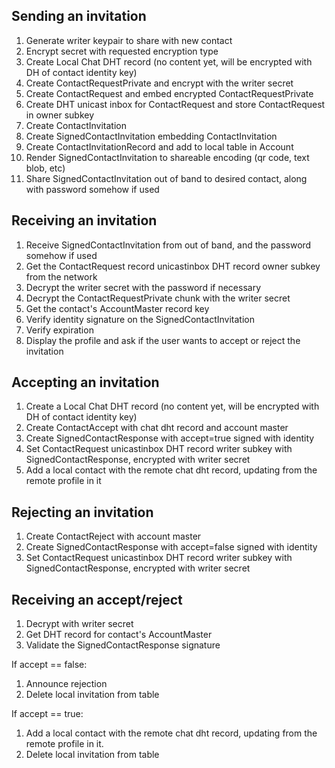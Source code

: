 ## Sending an invitation
1. Generate writer keypair to share with new contact
2. Encrypt secret with requested encryption type
3. Create Local Chat DHT record (no content yet, will be encrypted with DH of contact identity key)
4. Create ContactRequestPrivate and encrypt with the writer secret
5. Create ContactRequest and embed encrypted ContactRequestPrivate
6. Create DHT unicast inbox for ContactRequest and store ContactRequest in owner subkey
7. Create ContactInvitation 
8. Create SignedContactInvitation embedding ContactInvitation
9. Create ContactInvitationRecord and add to local table in Account
10. Render SignedContactInvitation to shareable encoding (qr code, text blob, etc)
11. Share SignedContactInvitation out of band to desired contact, along with password somehow if used

## Receiving an invitation
1. Receive SignedContactInvitation from out of band, and the password somehow if used
2. Get the ContactRequest record unicastinbox DHT record owner subkey from the network
3. Decrypt the writer secret with the password if necessary
4. Decrypt the ContactRequestPrivate chunk with the writer secret
5. Get the contact's AccountMaster record key
6. Verify identity signature on the SignedContactInvitation
7. Verify expiration
8. Display the profile and ask if the user wants to accept or reject the invitation

## Accepting an invitation
1. Create a Local Chat DHT record (no content yet, will be encrypted with DH of contact identity key)
2. Create ContactAccept with chat dht record and account master
3. Create SignedContactResponse with accept=true signed with identity
4. Set ContactRequest unicastinbox DHT record writer subkey with SignedContactResponse, encrypted with writer secret
5. Add a local contact with the remote chat dht record, updating from the remote profile in it

## Rejecting an invitation
1. Create ContactReject with account master
2. Create SignedContactResponse with accept=false signed with identity
3. Set ContactRequest unicastinbox DHT record writer subkey with SignedContactResponse, encrypted with writer secret

## Receiving an accept/reject
1. Decrypt with writer secret
2. Get DHT record for contact's AccountMaster
3. Validate the SignedContactResponse signature
   
If accept == false:
   1. Announce rejection
   2. Delete local invitation from table
  
If accept == true:
   1. Add a local contact with the remote chat dht record, updating from the remote profile in it.
   2. Delete local invitation from table

